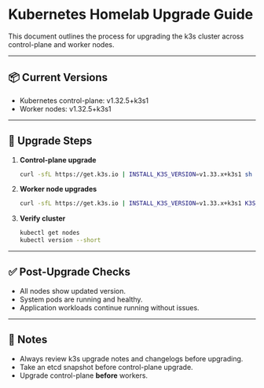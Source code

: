 # Kubernetes Homelab Upgrade Guide

This document outlines the process for upgrading the k3s cluster across control-plane and worker nodes.

---

## 📦 Current Versions

- Kubernetes control-plane: v1.32.5+k3s1
- Worker nodes: v1.32.5+k3s1

---

## 🔧 Upgrade Steps

1. **Control-plane upgrade**
    ```bash
    curl -sfL https://get.k3s.io | INSTALL_K3S_VERSION=v1.33.x+k3s1 sh -
    ```

2. **Worker node upgrades**
    ```bash
    curl -sfL https://get.k3s.io | INSTALL_K3S_VERSION=v1.33.x+k3s1 K3S_URL=https://<control-plane-ip>:6443 K3S_TOKEN=<token> sh -
    ```

3. **Verify cluster**
    ```bash
    kubectl get nodes
    kubectl version --short
    ```

---

## ✅ Post-Upgrade Checks

- All nodes show updated version.
- System pods are running and healthy.
- Application workloads continue running without issues.

---

## 📘 Notes

- Always review k3s upgrade notes and changelogs before upgrading.
- Take an etcd snapshot before control-plane upgrade.
- Upgrade control-plane **before** workers.

